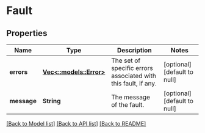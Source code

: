 # Fault

## Properties
Name | Type | Description | Notes
------------ | ------------- | ------------- | -------------
**errors** | [**Vec<::models::Error>**](Error.md) | The set of specific errors associated with this fault, if any. | [optional] [default to null]
**message** | **String** | The message of the fault. | [optional] [default to null]

[[Back to Model list]](../README.md#documentation-for-models) [[Back to API list]](../README.md#documentation-for-api-endpoints) [[Back to README]](../README.md)


